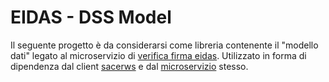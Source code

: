 # EIDAS - DSS Model

Il seguente progetto è da considerarsi come libreria contenente il "modello dati" legato al microservizio di [verifica firma eidas](https://gitlab.ente.regione.emr.it/parer/okd/verifica-firma-eidas). Utilizzato in forma di dipendenza dal client [sacerws](https://gitlab.ente.regione.emr.it/parer/sacerws) e dal [microservizio](https://gitlab.ente.regione.emr.it/parer/okd/verifica-firma-eidas) stesso.